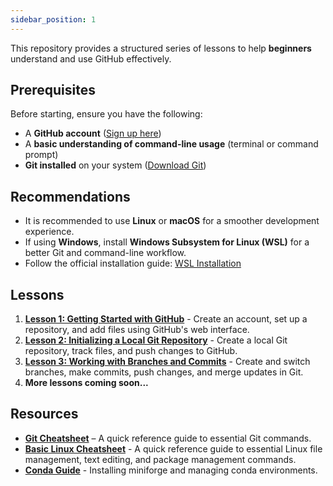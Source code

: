 ```yaml
---
sidebar_position: 1
---
```

This repository provides a structured series of lessons to help **beginners** understand and use GitHub effectively.  

## **Prerequisites**
Before starting, ensure you have the following:
- A **GitHub account** ([Sign up here](https://github.com))
- A **basic understanding of command-line usage** (terminal or command prompt)
- **Git installed** on your system ([Download Git](https://git-scm.com/downloads))

## **Recommendations**
- It is recommended to use **Linux** or **macOS** for a smoother development experience.
- If using **Windows**, install **Windows Subsystem for Linux (WSL)** for a better Git and command-line workflow.
- Follow the official installation guide: [WSL Installation](https://learn.microsoft.com/en-us/windows/wsl/install)

## **Lessons**  
1. **[Lesson 1: Getting Started with GitHub](Lessons/lesson-1.md)** - Create an account, set up a repository, and add files using GitHub's web interface.  
2. **[Lesson 2: Initializing a Local Git Repository](Lessons/lesson-2.md)** - Create a local Git repository, track files, and push changes to GitHub.  
3. **[Lesson 3: Working with Branches and Commits](Lessons/lesson-3.md)** - Create and switch branches, make commits, push changes, and merge updates in Git.
4. **More lessons coming soon...**  

## **Resources** 
- **[Git Cheatsheet](Resources/git-cheatsheet.md)** – A quick reference guide to essential Git commands. 
- **[Basic Linux Cheatsheet](Resources/basic-linux-cheatsheet.md)** - A quick reference guide to essential Linux file management, text editing, and package management commands.
- **[Conda Guide](Resources/conda-guide.md)** - Installing miniforge and managing conda environments.


